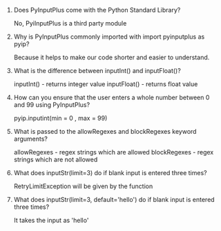 1. Does PyInputPlus come with the Python Standard Library?

	No, PyiInputPlus is a third party module

2. Why is PyInputPlus commonly imported with import pyinputplus as pyip?

	Because it helps to make our code shorter and easier to understand.

3. What is the difference between inputInt() and inputFloat()?

	inputInt() - returns integer value
	inputFloat() - returns float value

4. How can you ensure that the user enters a whole number between 0 and 99 using PyInputPlus?

	pyip.inputint(min = 0 , max = 99)

5. What is passed to the allowRegexes and blockRegexes keyword arguments?

	allowRegexes - regex strings which are allowed
	blockRegexes - regex strings which are not allowed

6. What does inputStr(limit=3) do if blank input is entered three times?

	RetryLimitException will be given by the function

7. What does inputStr(limit=3, default='hello') do if blank input is entered three times?

	It takes the input as 'hello'
	
